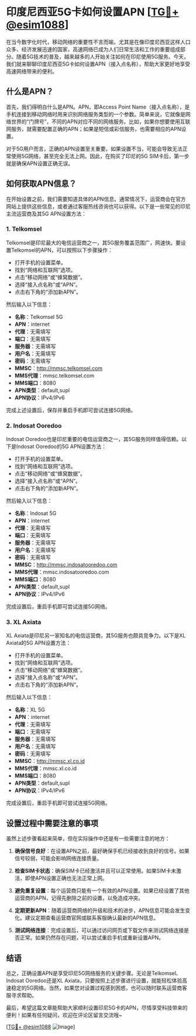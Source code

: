 # 印度尼西亚5G卡如何设置APN [[TG💪+ @esim1088](https://t.me/s/esim1088)]

在当今数字化时代，移动网络的重要性不言而喻。尤其是在像印度尼西亚这样人口众多、经济发展迅速的国家，高速网络已成为人们日常生活和工作的重要组成部分。随着5G技术的普及，越来越多的人开始关注如何在印尼使用5G服务。今天，我们就来聊聊印度尼西亚5G卡如何设置APN（接入点名称），帮助大家更好地享受高速网络带来的便利。

## 什么是APN？

首先，我们得明白什么是APN。APN，即Access Point Name（接入点名称），是手机连接到移动网络时用来识别网络服务类型的一个参数。简单来说，它就像是网络世界的“门牌号”，不同的APN对应不同的网络服务。比如，如果你想要使用互联网服务，就需要配置正确的APN；如果是短信或彩信服务，也需要相应的APN设置。

对于5G用户而言，正确的APN设置至关重要。如果设置不当，可能会导致无法正常使用5G网络，甚至完全无法上网。因此，在购买了印尼的5G SIM卡后，第一步就是确保APN设置正确无误。

## 如何获取APN信息？

在开始设置之前，我们需要知道具体的APN信息。通常情况下，运营商会在官方网站上提供这些信息，或者通过客服热线咨询也可以获得。以下是一些常见的印尼主流运营商及其5G APN设置方法：

### 1. Telkomsel

Telkomsel是印尼最大的电信运营商之一，其5G服务覆盖范围广，网速快。要设置Telkomsel的APN，可以按照以下步骤操作：

- 打开手机的设置菜单。
- 找到“网络和互联网”选项。
- 点击“移动网络”或“蜂窝数据”。
- 选择“接入点名称”或“APN”。
- 点击右下角的“添加新APN”。

然后输入以下信息：

- **名称**：Telkomsel 5G
- **APN**：internet
- **代理**：无需填写
- **端口**：无需填写
- **服务器**：无需填写
- **用户名**：无需填写
- **密码**：无需填写
- **MMSC**：http://mmsc.telkomsel.com
- **MMS代理**：mmsc.telkomsel.com
- **MMS端口**：8080
- **APN类型**：default,supl
- **APN协议**：IPv4/IPv6

完成上述设置后，保存并重启手机即可尝试连接5G网络。

### 2. Indosat Ooredoo

Indosat Ooredoo也是印尼重要的电信运营商之一，其5G服务同样值得信赖。以下是Indosat Ooredoo的5G APN设置方法：

- 打开手机的设置菜单。
- 找到“网络和互联网”选项。
- 点击“移动网络”或“蜂窝数据”。
- 选择“接入点名称”或“APN”。
- 点击右下角的“添加新APN”。

然后输入以下信息：

- **名称**：Indosat 5G
- **APN**：internet
- **代理**：无需填写
- **端口**：无需填写
- **服务器**：无需填写
- **用户名**：无需填写
- **密码**：无需填写
- **MMSC**：http://mmsc.indosatooredoo.com
- **MMS代理**：mmsc.indosatooredoo.com
- **MMS端口**：8080
- **APN类型**：default,supl
- **APN协议**：IPv4/IPv6

完成设置后，重启手机即可尝试连接5G网络。

### 3. XL Axiata

XL Axiata是印尼另一家知名的电信运营商，其5G服务也颇具竞争力。以下是XL Axiata的5G APN设置方法：

- 打开手机的设置菜单。
- 找到“网络和互联网”选项。
- 点击“移动网络”或“蜂窝数据”。
- 选择“接入点名称”或“APN”。
- 点击右下角的“添加新APN”。

然后输入以下信息：

- **名称**：XL 5G
- **APN**：internet
- **代理**：无需填写
- **端口**：无需填写
- **服务器**：无需填写
- **用户名**：无需填写
- **密码**：无需填写
- **MMSC**：http://mmsc.xl.co.id
- **MMS代理**：mmsc.xl.co.id
- **MMS端口**：8080
- **APN类型**：default,supl
- **APN协议**：IPv4/IPv6

完成设置后，重启手机即可尝试连接5G网络。

## 设置过程中需要注意的事项

虽然上述步骤看起来简单，但在实际操作中还是有一些需要注意的地方：

1. **确保信号良好**：在设置APN之前，最好确保手机已经接收到良好的信号。如果信号较弱，可能会影响网络连接质量。

2. **检查SIM卡状态**：确保SIM卡已经激活并且可以正常使用。如果SIM卡未激活，即使APN设置正确也无法正常上网。

3. **避免重复设置**：每个运营商只能有一个有效的APN设置。如果已经设置了其他运营商的APN，记得先删除之前的设置，以免造成冲突。

4. **定期更新APN**：随着运营商网络的升级和技术的进步，APN信息可能会发生变化。建议定期查看运营商官网或联系客服确认最新的APN信息。

5. **测试网络连接**：完成设置后，可以通过访问网页或下载文件来测试网络连接是否正常。如果仍然存在问题，可以尝试重启手机或重新设置APN。

## 结语

总之，正确设置APN是享受印尼5G网络服务的关键步骤。无论是Telkomsel、Indosat Ooredoo还是XL Axiata，只要按照上述步骤进行设置，就能轻松体验高速稳定的5G网络。当然，如果您对设置过程感到困惑，也可以随时联系运营商客服寻求帮助。

最后，希望这篇文章能帮助大家顺利设置印尼5G卡的APN，尽情享受科技带来的便利！如果有任何疑问，欢迎在评论区留言交流哦~

[[TG💪+ @esim1088](https://t.me/s/esim1088) ![Image](https://i.postimg.cc/4NQfJmqS/Snipaste-2025-05-13-00-14-12.png)]